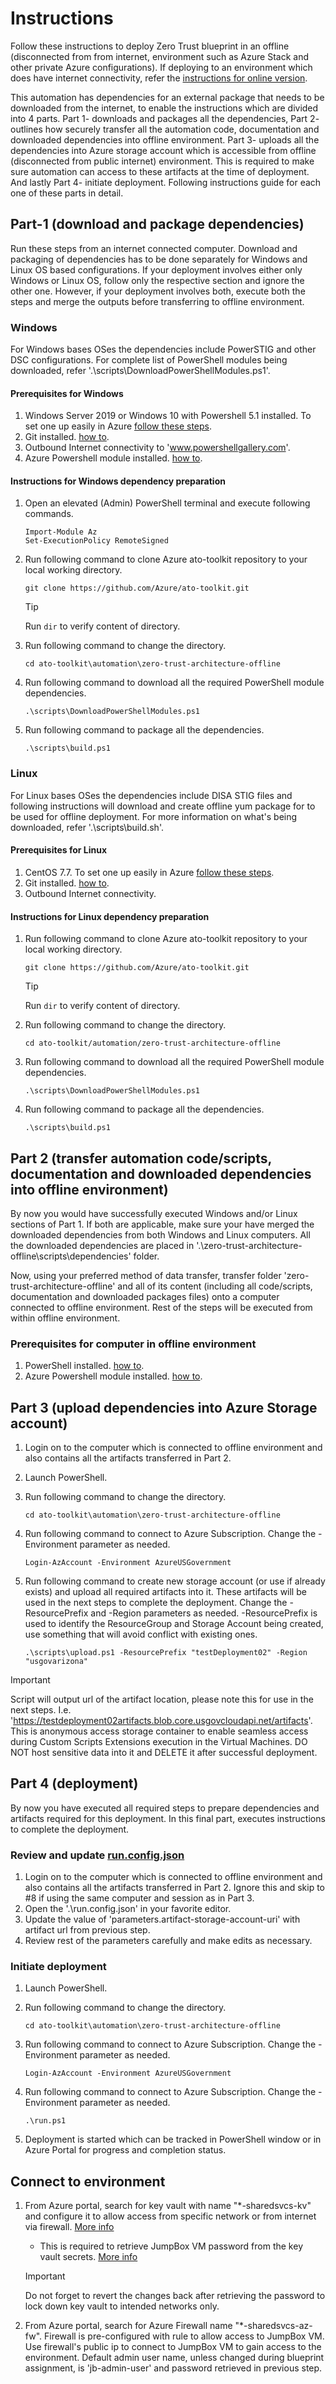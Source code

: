 # Instructions

Follow these instructions to deploy Zero Trust blueprint in an offline (disconnected from from internet, environment such as Azure Stack and other private Azure configurations). If deploying to an environment which does have internet connectivity, refer the [instructions for online version](../zero-trust-architecture/README.md).

This automation has dependencies for an external package that needs to be downloaded from the internet, to enable the instructions which are divided into 4 parts. Part 1- downloads and packages all the dependencies, Part 2- outlines how securely transfer all the automation code, documentation and downloaded dependencies into offline environment. Part 3- uploads all the dependencies into Azure storage account which is accessible from offline (disconnected from public internet) environment. This is required to make sure automation can access to these artifacts at the time of deployment. And lastly Part 4- initiate deployment. Following instructions guide for each one of these parts in detail.

## Part-1 (download and package dependencies)

Run these steps from an internet connected computer. Download and packaging of dependencies has to be done separately for Windows and Linux OS based configurations. If your deployment involves either only Windows or Linux OS, follow only the respective section and ignore the other one. However, if your deployment involves both, execute both the steps and merge the outputs before transferring to offline environment.

### Windows

For Windows bases OSes the dependencies include PowerSTIG and other DSC configurations. For complete list of PowerShell modules being downloaded, refer '.\scripts\DownloadPowerShellModules.ps1'.

#### Prerequisites for Windows

1. Windows Server 2019 or Windows 10 with Powershell 5.1 installed. To set one up easily in Azure [follow these steps](https://docs.microsoft.com/en-us/azure/virtual-machines/windows/quick-create-portal).
2. Git installed. [how to](https://git-scm.com/book/en/v2/Getting-Started-Installing-Git).
3. Outbound Internet connectivity to 'www.powershellgallery.com'.
4. Azure Powershell module installed. [how to](https://docs.microsoft.com/en-us/powershell/azure/install-az-ps?view=azps-4.4.0).

#### Instructions for Windows dependency preparation

1. Open an elevated (Admin) PowerShell terminal and execute following commands.

    ```azurepowershell
    Import-Module Az
    Set-ExecutionPolicy RemoteSigned
    ```

2. Run following command to clone Azure ato-toolkit repository to your local working directory.

    `git clone https://github.com/Azure/ato-toolkit.git`

    > [!TIP]
    > Run `dir` to verify content of directory.

3. Run following command to change the directory.

    `cd ato-toolkit\automation\zero-trust-architecture-offline`

4. Run following command to download all the required PowerShell module dependencies.

    `.\scripts\DownloadPowerShellModules.ps1`

5. Run following command to package all the dependencies.

    `.\scripts\build.ps1`

### Linux

For Linux bases OSes the dependencies include DISA STIG files and following instructions will download and create offline yum package for to be used for offline deployment. For more information on what's being downloaded, refer '.\scripts\build.sh'.

#### Prerequisites for Linux

1. CentOS 7.7. To set one up easily in Azure [follow these steps](https://docs.microsoft.com/en-us/azure/virtual-machines/windows/quick-create-portal).
2. Git installed. [how to](https://git-scm.com/book/en/v2/Getting-Started-Installing-Git).
3. Outbound Internet connectivity.

#### Instructions for Linux dependency preparation

1. Run  following command to clone Azure ato-toolkit repository to your local working directory.

    `git clone https://github.com/Azure/ato-toolkit.git`

    > [!TIP]
    > Run `dir` to verify content of directory.

2. Run following command to change the directory.

    `cd ato-toolkit/automation/zero-trust-architecture-offline`

4. Run following command to download all the required PowerShell module dependencies.

    `.\scripts\DownloadPowerShellModules.ps1`

5. Run following command to package all the dependencies.

    `.\scripts\build.ps1`

## Part 2 (transfer automation code/scripts, documentation and downloaded dependencies into offline environment)

By now you would have successfully executed Windows and/or Linux sections of Part 1. If both are applicable, make sure your have merged the downloaded dependencies from both Windows and Linux computers. All the downloaded dependencies are placed in '.\zero-trust-architecture-offline\scripts\dependencies' folder.

Now, using your preferred method of data transfer, transfer folder 'zero-trust-architecture-offline' and all of its content (including all code/scripts, documentation and downloaded packages files) onto a computer connected to offline environment. Rest of the steps will be executed from within offline environment.

### Prerequisites for computer in offline environment

1. PowerShell installed. [how to](https://docs.microsoft.com/en-us/powershell/scripting/install/installing-powershell?view=powershell-7).
2. Azure Powershell module installed. [how to](https://docs.microsoft.com/en-us/powershell/azure/install-az-ps?view=azps-4.4.0).

## Part 3 (upload dependencies into Azure Storage account)

1. Login on to the computer which is connected to offline environment and also contains all the artifacts transferred in Part 2.
2. Launch PowerShell.
3. Run following command to change the directory.

    `cd ato-toolkit\automation\zero-trust-architecture-offline`

4. Run following command to connect to Azure Subscription. Change the -Environment parameter as needed.

    `Login-AzAccount -Environment AzureUSGovernment`

5. Run following command to create new storage account (or use if already exists) and upload all required artifacts into it. These artifacts will be used in the next steps to complete the deployment. Change the -ResourcePrefix and -Region parameters as needed. -ResourcePrefix is used to identify the ResourceGroup and Storage Account being created, use something that will avoid conflict with existing ones.

    `.\scripts\upload.ps1 -ResourcePrefix "testDeployment02" -Region "usgovarizona"`

> [!IMPORTANT]
> Script will output url of the artifact location, please note this for use in the next steps. I.e. 'https://testdeployment02artifacts.blob.core.usgovcloudapi.net/artifacts'. This is anonymous access storage container to enable seamless access during Custom Scripts Extensions execution in the Virtual Machines. DO NOT host sensitive data into it and DELETE it after successful deployment.

## Part 4 (deployment)

By now you have executed all required steps to prepare dependencies and artifacts required for this deployment. In this final part, executes instructions to complete the deployment.

### Review and update [run.config.json](run.config.json)

1. Login on to the computer which is connected to offline environment and also contains all the artifacts transferred in Part 2. Ignore this and skip to #8 if using the same computer and session as in Part 3.
2. Open the '.\run.config.json' in your favorite editor.
3. Update the value of 'parameters.artifact-storage-account-uri' with artifact url from previous step.
4. Review rest of the parameters carefully and make edits as necessary.

### Initiate deployment

1. Launch PowerShell.
2. Run following command to change the directory.

    `cd ato-toolkit\automation\zero-trust-architecture-offline`

3. Run following command to connect to Azure Subscription. Change the -Environment parameter as needed.

    `Login-AzAccount -Environment AzureUSGovernment`

4. Run following command to connect to Azure Subscription. Change the -Environment parameter as needed.

    `.\run.ps1`

5. Deployment is started which can be tracked in PowerShell window or in Azure Portal for progress and completion status.

## Connect to environment

1. From Azure portal, search for key vault with name "\*-sharedsvcs-kv" and configure it to allow access from specific network or from internet via firewall. [More info](https://docs.microsoft.com/en-us/azure/key-vault/general/network-security)
    * This is required to retrieve JumpBox VM password from the key vault secrets. [More info](https://docs.microsoft.com/en-us/azure/key-vault/secrets/about-secrets)

    > [!IMPORTANT]
    > Do not forget to revert the changes back after retrieving the password to lock down key vault to intended networks only.

2. From Azure portal, search for Azure Firewall name "\*-sharedsvcs-az-fw". Firewall is pre-configured with rule to allow access to JumpBox VM. Use firewall's public ip to connect to JumpBox VM to gain access to the environment. Default admin user name, unless changed during blueprint assignment, is 'jb-admin-user' and password retrieved in previous step.

